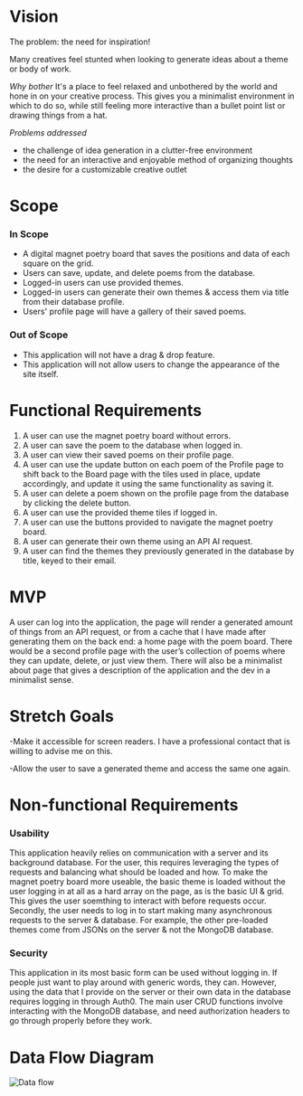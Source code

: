 # Vision
The problem: the need for inspiration!

Many creatives feel stunted when looking to generate ideas about a theme or body of work. 

*Why bother*
It's a place to feel relaxed and unbothered by the world and hone in on your creative process. This gives you a minimalist environment in which to do so, while still feeling more interactive than a bullet point list or drawing things from a hat. 

*Problems addressed*

- the challenge of idea generation in a clutter-free environment
- the need for an interactive and enjoyable method of organizing thoughts
- the desire for a customizable creative outlet 

# Scope

 ### In Scope

 + A digital magnet poetry board that saves the positions and data of each square on the grid.
 + Users can save, update, and delete poems from the database.
 + Logged-in users can use provided themes.
 + Logged-in users can generate their own themes & access them via title from their database profile. 
 + Users' profile page will have a gallery of their saved poems. 


### Out of Scope

+ This application will not have a drag & drop feature.
+ This application will not allow users to change the appearance of the site itself. 

# Functional Requirements 

1. A user can use the magnet poetry board without errors. 
2. A user can save the poem to the database when logged in. 
3. A user can view their saved poems on their profile page. 
4. A user can use the update button on each poem of the Profile page to shift back to the Board page with the tiles used in place, update accordingly, and update it using the same functionality as saving it.
5. A user can delete a poem shown on the profile page from the database by clicking the delete button. 
6. A user can use the provided theme tiles if logged in. 
7. A user can use the buttons provided to navigate the magnet poetry board.
8. A user can generate their own theme using an API AI request. 
9. A user can find the themes they previously generated in the database by title, keyed to their email. 

# MVP

A user can log into the application, the page will render a generated amount of things from an API request, or from a cache that I have made after generating them on the back end: a home page with the poem board. There would be a second profile page with the user’s collection of poems where they can update, delete, or just view them. There will also be a minimalist about page that gives a description of the application and the dev in a minimalist sense. 


# Stretch Goals
-Make it accessible for screen readers. I have a professional contact that is willing to advise me on this.

-Allow the user to save a generated theme and access the same one again. 

# Non-functional Requirements

### Usability

This application heavily relies on communication with a server and its background database. For the user, this requires leveraging the types of requests and balancing what should be loaded and how. To make the magnet poetry board more useable, the basic theme is loaded without the user logging in at all as a hard array on the page, as is the basic UI & grid. This gives the user soemthing to interact with before requests occur. Secondly, the user needs to log in to start making many asynchronous requests to the server & database. For example, the other pre-loaded themes come from JSONs on the server & not the MongoDB database. 

### Security

This application in its most basic form can be used without logging in. If people just want to play around with generic words, they can. However, using the data that I provide on the server or their own data in the database requires logging in through Auth0. The main user CRUD functions involve interacting with the MongoDB database, and need authorization headers to go through properly before they work. 

# Data Flow Diagram 

![Data flow](https://github.com/maddieamie/snippetpoems/assets/118625447/4f9a1060-4a82-483d-8541-f409b667c43d)

